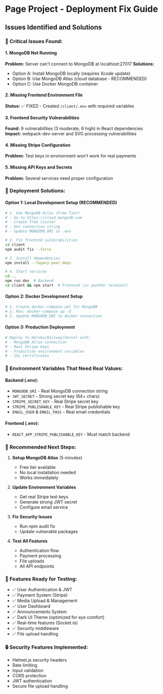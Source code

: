# Page Project - Deployment Fix Guide

## Issues Identified and Solutions

### 🔧 Critical Issues Found:

#### 1. MongoDB Not Running
**Problem:** Server can't connect to MongoDB at localhost:27017
**Solutions:** 
- Option A: Install MongoDB locally (requires Xcode update)
- Option B: Use MongoDB Atlas (cloud database - RECOMMENDED)
- Option C: Use Docker MongoDB container

#### 2. Missing Frontend Environment File
**Status:** ✅ FIXED - Created `/client/.env` with required variables

#### 3. Frontend Security Vulnerabilities
**Found:** 9 vulnerabilities (3 moderate, 6 high) in React dependencies
**Impact:** webpack-dev-server and SVG processing vulnerabilities

#### 4. Missing Stripe Configuration
**Problem:** Test keys in environment won't work for real payments

#### 5. Missing API Keys and Secrets
**Problem:** Several services need proper configuration

### 🚀 Deployment Solutions:

#### Option 1: Local Development Setup (RECOMMENDED)
```bash
# 1. Use MongoDB Atlas (Free Tier)
# - Go to https://cloud.mongodb.com
# - Create free cluster
# - Get connection string
# - Update MONGODB_URI in .env

# 2. Fix frontend vulnerabilities
cd client
npm audit fix --force

# 3. Install dependencies
npm install --legacy-peer-deps

# 4. Start services
cd ..
npm run dev  # Backend
cd client && npm start  # Frontend (in another terminal)
```

#### Option 2: Docker Development Setup
```bash
# 1. Create docker-compose.yml for MongoDB
# 2. Run: docker-compose up -d
# 3. Update MONGODB_URI to docker connection
```

#### Option 3: Production Deployment
```bash
# Deploy to Heroku/Railway/Vercel with:
# - MongoDB Atlas connection
# - Real Stripe keys
# - Production environment variables
# - SSL certificates
```

### 🔑 Environment Variables That Need Real Values:

#### Backend (.env):
- `MONGODB_URI` - Real MongoDB connection string
- `JWT_SECRET` - Strong secret key (64+ chars)
- `STRIPE_SECRET_KEY` - Real Stripe secret key
- `STRIPE_PUBLISHABLE_KEY` - Real Stripe publishable key
- `EMAIL_USER` & `EMAIL_PASS` - Real email credentials

#### Frontend (.env):
- `REACT_APP_STRIPE_PUBLISHABLE_KEY` - Must match backend

### 🎯 Recommended Next Steps:

1. **Setup MongoDB Atlas** (5 minutes)
   - Free tier available
   - No local installation needed
   - Works immediately

2. **Update Environment Variables** 
   - Get real Stripe test keys
   - Generate strong JWT secret
   - Configure email service

3. **Fix Security Issues**
   - Run npm audit fix
   - Update vulnerable packages

4. **Test All Features**
   - Authentication flow
   - Payment processing
   - File uploads
   - All API endpoints

### 📱 Features Ready for Testing:
- ✅ User Authentication & JWT
- ✅ Payment System (Stripe)
- ✅ Media Upload & Management
- ✅ User Dashboard
- ✅ Announcements System
- ✅ Dark UI Theme (optimized for eye comfort)
- ✅ Real-time features (Socket.io)
- ✅ Security middleware
- ✅ File upload handling

### 🔒 Security Features Implemented:
- Helmet.js security headers
- Rate limiting
- Input validation
- CORS protection
- JWT authentication
- Secure file upload handling
